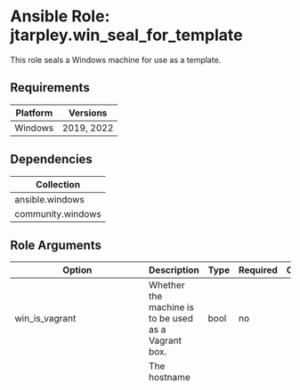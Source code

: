 <!-- BEGIN_ANSIBLE_DOCS -->

# Ansible Role: jtarpley.win_seal_for_template
This role seals a Windows machine for use as a template.

## Requirements

| Platform | Versions |
| -------- | -------- |
| Windows | 2019, 2022 |

## Dependencies

| Collection |
| ---------- |
| ansible.windows |
| community.windows |

## Role Arguments
|Option|Description|Type|Required|Choices|Default|
|---|---|---|---|---|---|
| win_is_vagrant | Whether the machine is to be used as a Vagrant box. | bool | no |  | false |
| win_target_hostname | The hostname to set on the machine. This is only used if the machine is a Vagrant box. | str | no |  |  |
| win_set_sshd_manual | Whether to set the OpenSSH service to Manual. | bool | no |  | false |
| win_add_ssh_trusted_ca_cert | Whether to install an SSH trusted CA certificate. | bool | no |  | false |
| win_ssh_trusted_ca_cert_path | The path to the SSH trusted CA certificate. This is only used if an SSH trusted CA certificate is to be installed. | str | no |  |  |
| win_ssl_ca_certs | A list of SSL CA certificates to install. | list | no |  |  |


## License
MIT

## Author and Project Information
Jim Tarpley
<!-- END_ANSIBLE_DOCS -->
